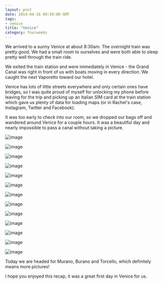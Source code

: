 ```yaml
---
layout: post
date: 2014-04-16 09:59:00 GMT
tags:
- venice
title: "Venice"
category: fourweeks
---
```

<p>We arrived to a sunny Venice at about 8:30am. The overnight train was pretty good. We had a small room to ourselves and were both able to sleep pretty well through the train ride.</p>
<p>We exited the train station and were immediately in Venice - the Grand Canal was right in front of us with boats moving in every direction. We caught the next&nbsp;Vaporetto toward our hotel.</p>
<p>Venice has lots of little streets everywhere and only certain ones have bridges, so I was quite proud of myself for unlocking my phone before leaving for the trip and picking up an Italian SIM card at the train station which gave us plenty of data for loading maps (or in Rachel's case, Instagram, Twitter and Facebook).</p>
<p>It was too early to check into our room, so we dropped our bags off and wandered around Venice for a couple hours. It was a beautiful day and nearly impossible to pass a canal without taking a picture.</p>
<p><img alt="image" src="/images/eb2eec006495f678db55e572eb7e398af145e67a59a0726525d8ba49f6d2f5c4.jpg" /></p>
<p><img alt="image" src="/images/6ab1687e928c58b5b318ab40e4f83b2e520fe068546c2a7d20222f2ec08f5107.jpg" /></p>
<p><img alt="image" src="/images/0299133f12e838832f72c13e104d8e6e8272d23242cdbf52e34c757ab93eea4c.jpg" /></p>
<p><img alt="image" src="/images/9b77e4fb34e4a368459aea6b6fe5786773599ddb4d2c227c4da6f228f3bf1cad.jpg" /></p>
<p><img alt="image" src="/images/ec3eab14feb768abae763801469095894e95571f979e2641622246d8d1037f85.jpg" /></p>
<p><img alt="image" src="/images/7bc26eb8f120773fe93c6dd7ef23cce60075fb1fe512714f269f3bd1d5c1402b.jpg" /></p>
<p><img alt="image" src="/images/5cd62ab56d760f8cbe89af5d4379b4eb96d07356acef58ea56eb7c27d2cdd8e1.jpg" /></p>
<p><img alt="image" src="/images/31bde1dc55f383ca28b3163ec960e83d264e7b407a6e5a0e02f0069e134192ec.jpg" /></p>
<p><img alt="image" src="/images/7ff312341dbdeb6e9289997b495b89b5ae1c81492b913dcd27a92adff551b40a.jpg" /></p>
<p><img alt="image" src="/images/4b97780e6de294615e8c309e93c69f1b4e9a77d08eb05a8a37da2de638d9fbdc.jpg" /></p>
<p><img alt="image" src="/images/f973f3e3ef47b92da3f4a98fcc4ab959f3805f1523de54d9fae15d03e64d10ae.jpg" /></p>
<p><img alt="image" src="/images/f13764b1d930d459eb1e4b41e00f6c85b8bd844e891fbaf2e067c1abc9f02c4a.jpg" /></p>
<p><img alt="image" src="/images/52ea3e7a8257016f6a34500d0f439444d701e6bbe2bff1392fa7608875dd6b55.jpg" /></p>
<p></p>
<p>Today we are headed for Murano, Burano and Torcello, which definitely means more pictures!</p>
<p>I hope you enjoyed this recap, it was a great first day in Venice for us.</p>
